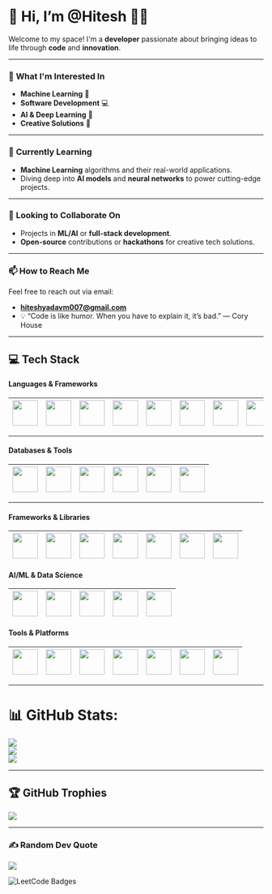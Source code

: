 # 👋 Hi, I’m @Hitesh 👨‍💻

Welcome to my space! I'm a **developer** passionate about bringing ideas to life through **code** and **innovation**.

---

### 👀 **What I'm Interested In**
- **Machine Learning** 🧠
- **Software Development** 💻
- **AI & Deep Learning** 🤖
- **Creative Solutions** 🚀

---

### 🌱 **Currently Learning**
- **Machine Learning** algorithms and their real-world applications.
- Diving deep into **AI models** and **neural networks** to power cutting-edge projects.

---

### 💞️ **Looking to Collaborate On**
- Projects in **ML/AI** or **full-stack development**.
- **Open-source** contributions or **hackathons** for creative tech solutions.

---

### 📫 **How to Reach Me**
Feel free to reach out via email:
- **hiteshyadavm007@gmail.com**
- 💡 “Code is like humor. When you have to explain it, it’s bad.” — Cory House
---

## 💻 **Tech Stack**
#### Languages & Frameworks

| <img src="https://skillicons.dev/icons?i=c" width="50" height="50"> | <img src="https://skillicons.dev/icons?i=cpp" width="50" height="50"> | <img src="https://skillicons.dev/icons?i=python" width="50" height="50"> | <img src="https://skillicons.dev/icons?i=java" width="50" height="50"> | <img src="https://skillicons.dev/icons?i=js" width="50" height="50"> |<img src="https://skillicons.dev/icons?i=ts" width="50" height="50"> | <img src="https://skillicons.dev/icons?i=html" width="50" height="50"> | <img src="https://skillicons.dev/icons?i=rust" width="50" height="50"> |
|---|---|---|---|---|---|---|---|


---

#### Databases & Tools
| <img src="https://skillicons.dev/icons?i=mongodb" width="50" height="50"> | <img src="https://skillicons.dev/icons?i=mysql" width="50" height="50"> | <img src="https://skillicons.dev/icons?i=postgres" width="50" height="50"> | <img src="https://skillicons.dev/icons?i=supabase" width="50" height="50"> |<img src="https://skillicons.dev/icons?i=sqlite" width="50" height="50"> | <img src="https://skillicons.dev/icons?i=prisma" width="50" height="50"> |
|---|---|---|---|---|---|

---

#### Frameworks & Libraries
| <img src="https://skillicons.dev/icons?i=react" width="50" height="50"> | <img src="https://skillicons.dev/icons?i=nodejs" width="50" height="50"> | <img src="https://skillicons.dev/icons?i=express" width="50" height="50"> | <img src="https://skillicons.dev/icons?i=spring" width="50" height="50"> |<img src="https://skillicons.dev/icons?i=tailwind" width="50" height="50"> | <img src="https://skillicons.dev/icons?i=vercel" width="50" height="50"> |<img src="https://skillicons.dev/icons?i=nextjs" width="50" height="50"> | 
|---|---|---|---|---|---|---|

#### AI/ML & Data Science
| <img src="https://skillicons.dev/icons?i=pytorch" width="50" height="50"> | <img src="https://github.com/marwin1991/profile-technology-icons/assets/76012086/4ec200c2-acdf-4c42-b419-cd49cba3d09f" width="50" height="50"> | <img src="https://github.com/marwin1991/profile-technology-icons/assets/76012086/24b02d77-2f28-43c7-b5d6-e15e3395851b" width="50" height="50"> | <img src="https://skillicons.dev/icons?i=sklearn" width="50" height="50"> |<img src="https://skillicons.dev/icons?i=opencv" width="50" height="50"> |
|---|---|---|---|---|

#### Tools & Platforms
| <img src="https://skillicons.dev/icons?i=git" width="50" height="50"> |  <img src="https://skillicons.dev/icons?i=postman" width="50" height="50"> | <img src="https://skillicons.dev/icons?i=anaconda" width="50" height="50"> |<img src="https://skillicons.dev/icons?i=docker" width="50" height="50"> | <img src="https://skillicons.dev/icons?i=kubernetes" width="50" height="50"> | <img src="https://skillicons.dev/icons?i=cmake" width="50" height="50"> |<img src="https://skillicons.dev/icons?i=jenkins" width="50" height="50"> |
|---|---|---|---|---|---|---|
---

# 📊 GitHub Stats:
![](https://github-readme-stats.vercel.app/api?username=YorauKen&theme=midnight-purple&hide_border=false&include_all_commits=true&count_private=true)<br/>
![](https://github-readme-streak-stats.herokuapp.com/?user=YorauKen&theme=midnight-purple&hide_border=false)<br/>
![](https://github-readme-stats.vercel.app/api/top-langs/?username=YorauKen&theme=midnight-purple&hide_border=false&include_all_commits=true&count_private=true&layout=compact)

---

## 🏆 GitHub Trophies
![](https://github-profile-trophy.vercel.app/?username=YorauKen&theme=shades-of-purple&no-frame=false&no-bg=false&margin-w=4)

---
### ✍️ Random Dev Quote
![](https://quotes-github-readme.vercel.app/api?type=horizontal&theme=tokyonight)




<!---
HiteshYadav007/HiteshYadav007 is a ✨ special ✨ repository because its `README.md` (this file) appears on your GitHub profile.
You can click the Preview link to take a look at your changes.
--->


<img src="https://leetcode-badge-showcase.vercel.app/api?username=hiteshyadavm007&theme=dark&filter=comp&border=border&animated=true" alt="LeetCode Badges"/>

